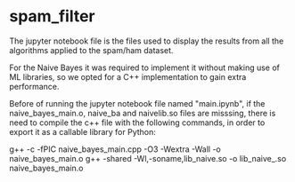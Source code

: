 # spam_filter

The jupyter notebook file is the files used to display the results from all the algorithms applied to
the spam/ham dataset.

For the Naive Bayes it was required to implement it without making use of ML libraries, so we opted for
a C++ implementation to gain extra performance.


Before of running the jupyter notebook file named "main.ipynb", if the naive_bayes_main.o, naive_ba and 
naivelib.so files are misssing, there is need to compile the c++ file with the following commands, in order
to export it as a callable library for Python:


g++ -c -fPIC naive_bayes_main.cpp -O3 -Wextra -Wall -o naive_bayes_main.o
g++ -shared -Wl,-soname,lib_naive.so -o lib_naive_.so  naive_bayes_main.o